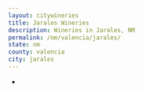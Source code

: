 ```yaml
---
layout: citywineries
title: Jarales Wineries
description: Wineries in Jarales, NM
permalink: /nm/valencia/jarales/
state: nm
county: valencia
city: jarales
---
```

-
